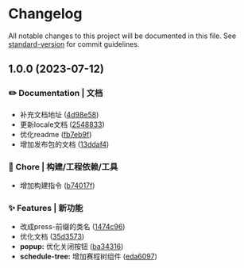 # Changelog

All notable changes to this project will be documented in this file. See [standard-version](https://github.com/conventional-changelog/standard-version) for commit guidelines.

## 1.0.0 (2023-07-12)


### ✏️ Documentation | 文档

* 补充文档地址 ([4d98e58](https://github.com/novlan1/press-ui/commit/4d98e58f70b6f649b03c87b1e42b4136468ba898))
* 更新locale文档 ([2548833](https://github.com/novlan1/press-ui/commit/2548833b825b8b0cf79fb7ad8ae5b54442a83989))
* 优化readme ([fb7eb9f](https://github.com/novlan1/press-ui/commit/fb7eb9f21a0f4f0570a95e07342271b6edfbe230))
* 增加发布包的文档 ([13ddaf4](https://github.com/novlan1/press-ui/commit/13ddaf4de1bb2b772f54a903a1cea295def230fc))


### 🚀 Chore | 构建/工程依赖/工具

* 增加构建指令 ([b74017f](https://github.com/novlan1/press-ui/commit/b74017f77abc04de3806002ae187ef6002a89dcb))


### ✨ Features | 新功能

* 改成press-前缀的类名 ([1474c96](https://github.com/novlan1/press-ui/commit/1474c960dc7a43ae4937a5d563c7739a15ed6f99))
* 优化文档 ([35d3573](https://github.com/novlan1/press-ui/commit/35d3573679bc42c3027b5956eb612d7fcd2bc9e4))
* **popup:** 优化关闭按钮 ([ba34316](https://github.com/novlan1/press-ui/commit/ba34316a879193d7a82bf19a6a186466bd2d8403))
* **schedule-tree:** 增加赛程树组件 ([eda6097](https://github.com/novlan1/press-ui/commit/eda609780f0249a171518ffc5f84a98665d494f3))
